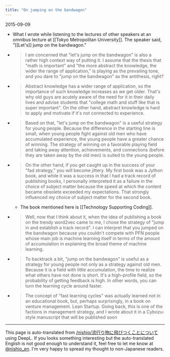 ```yaml
---
title: "On jumping on the bandwagon"
---
```


2015-09-09
- What I wrote while listening to the lectures of other speakers at an omnibus lecture at [[Tokyo Metropolitan University]].
The speaker said, "[[Let's]] jump on the bandwagon."

- > I am concerned that "let's jump on the bandwagon" is also a rather high context way of putting it. I assume that the thesis that "math is important" and "the more abstract the knowledge, the wider the range of application," is playing as the prevailing tone, and you dare to "jump on the bandwagon" as the antithesis, right?
- > Abstract knowledge has a wider range of application, so the importance of such knowledge increases as we get older. That's why old guys are acutely aware of the need for it in their daily lives and advise students that "college math and stuff like that is super important". On the other hand, abstract knowledge is hard to apply and motivate if it's not connected to experience.
- > Based on that, "let's jump on the bandwagon" is a useful strategy for young people. Because the difference in the starting line is small, when young people fight against old men who have accumulated experience, the young people have a greater chance of winning. The strategy of winning on a favorable playing field and taking away attention, achievements, and connections (before they are taken away by the old men) is suited to the young people.
- > On the other hand, if you get caught up in the success of your "fad strategy," you will become jittery. My first book was a Jython book, and while it was a success in that I had a track record of publishing books, I personally interpreted it as a failure in the choice of subject matter because the speed at which the content became obsolete exceeded my expectations. That strongly influenced my choice of subject matter for the second book.
    - The book mentioned here is [[Technology Supporting Coding]].
- > Well, now that I think about it, when the idea of publishing a book on the trendy word2vec came to me, I chose the strategy of "jump in and establish a track record". I can interpret that you jumped on the bandwagon because you couldn't compete with PFN people whose main job is machine learning itself in terms of the amount of accumulation in explaining the broad theme of machine learning.
- > To backtrack a bit, "jump on the bandwagon" is useful as a strategy for young people not only as a strategy against old men. Because it is a field with little accumulation, the time to realize what others have not done is short. It's a high-profile field, so the probability of getting feedback is high. In other words, you can turn the learning cycle around faster.
- > The concept of "fast learning cycles" was actually learned not in an educational book, but, perhaps surprisingly, in a book on venture management. Lean Startup. Going back, this is one of the factions in management strategy, and I wrote about it in a Cybozu-style manuscript that will be published soon

---
This page is auto-translated from [/nishio/流行り物に飛びつくことについて](https://scrapbox.io/nishio/流行り物に飛びつくことについて) using DeepL. If you looks something interesting but the auto-translated English is not good enough to understand it, feel free to let me know at [@nishio_en](https://twitter.com/nishio_en). I'm very happy to spread my thought to non-Japanese readers.